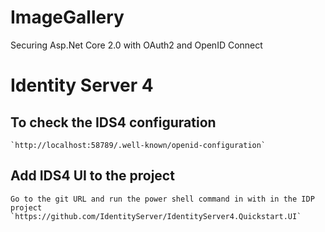 # ImageGallery
Securing Asp.Net Core 2.0 with OAuth2 and OpenID Connect

# Identity Server 4
 ## To check the IDS4 configuration
    `http://localhost:58789/.well-known/openid-configuration`

 ## Add IDS4 UI to the project
    Go to the git URL and run the power shell command in with in the IDP project
    `https://github.com/IdentityServer/IdentityServer4.Quickstart.UI`